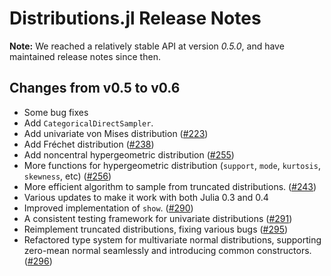 Distributions.jl Release Notes
================================

**Note:** We reached a relatively stable API at version *0.5.0*, and have maintained release notes since then.

Changes from v0.5 to v0.6
---------------------------

* Some bug fixes
* Add `CategoricalDirectSampler`.
* Add univariate von Mises distribution ([#223])
* Add Fréchet distribution ([#238])
* Add noncentral hypergeometric distribution ([#255])
* More functions for hypergeometric distribution (``support``, ``mode``, ``kurtosis``, ``skewness``, etc) ([#256])
* More efficient algorithm to sample from truncated distributions. ([#243])
* Various updates to make it work with both Julia 0.3 and 0.4 
* Improved implementation of ``show``. ([#290])
* A consistent testing framework for univariate distributions ([#291])
* Reimplement truncated distributions, fixing various bugs ([#295])
* Refactored type system for multivariate normal distributions, supporting zero-mean normal seamlessly and introducing common constructors. ([#296])

[#238]: https://github.com/JuliaStats/Distributions.jl/pull/238
[#223]: https://github.com/JuliaStats/Distributions.jl/pull/223
[#243]: https://github.com/JuliaStats/Distributions.jl/pull/243
[#255]: https://github.com/JuliaStats/Distributions.jl/pull/255
[#256]: https://github.com/JuliaStats/Distributions.jl/pull/256
[#290]: https://github.com/JuliaStats/Distributions.jl/pull/290
[#291]: https://github.com/JuliaStats/Distributions.jl/pull/291
[#295]: https://github.com/JuliaStats/Distributions.jl/pull/295
[#296]: https://github.com/JuliaStats/Distributions.jl/pull/296

